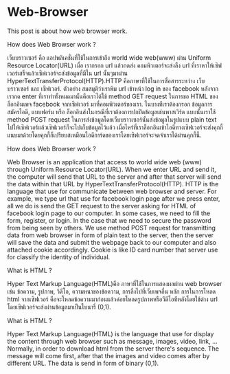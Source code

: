 # Web-Browser
This post is about how web browser work.

How does Web Browser work ?

เว็บบราวเซอร์ คือ แอปพลิเคชั่นที่ใช้ในการเข้าถึง world wide web(www) ผ่าน Uniform Resource Locator(URL) เมื่อ
เรากรอก url แล้วกดส่ง คอมพิวเตอร์จะส่งลิ้ง url ที่เราหาให้เซิฟเวอร์เสร็จแล้วเซิฟเวอร์จะส่งข้อมูลที่มีใน url นั้นๆมาผ่าน 
HyperTextTransferProtocol(HTTP).HTTP คือภาษาที่ใช้ในการสื่อสารระหว่าง เว็บบราวเซอร์ และ เซิฟเวอร์. 
ตัวอย่าง สมสมุติว่าเราพิม url เข้าหน้า log in ของ facebook หลังจากเรากด enter ที่เราทำทั้งหมดมานั้นคือเราได้ใช้ 
method GET request ในการขอ HTML ของล็อกอินเพจ facebook จากเซิฟเวอร์ มาที่คอมพิวเตอร์ของเรา. ในบางทีเราต้องกรอก
ข้อมูลการสมัครไอดี, แบบฟอร์ม หรือ ล็อกอินส่งในกรณีที่เราต้องการปกปิดข้อมูลเช่นพาสเวิร์ด แบบนั้นเราใช้ method POST request
ในการส่งข้อมูลโดยเว็บบราวเซอร์นั้นส่งข้อมูลในรูปแบบ plain text ไปให้เซิฟเวอร์แล้วเซิฟเวอร์ก็จะไปเก็บข้อมูลไว้แล้ว
เมื่อไหร่ที่เราล็อกอินเข้าไอดีทางเซิฟเวอร์จะส่งคุกกี้แนบมาด้วยโดยคุกกี้ก็เปรียบสเหมือนไอดีการ์ดของเราโดยเซิฟเวอร์จะจดจำเราได้ผ่านคุกกี้นี้.

How does Web Browser work ?

Web Browser is an application that access to world wide web (www) through Uniform Resource Locator(URL). When
we enter URL and send it, the computer will send that URL to the server and after that server will send the data
within that URL by HyperTextTransferProtocol(HTTP). HTTP is the language that use for communicate between web browser 
and server. For example, we type url that use for facebook login page after we press enter, all we do is send the GET request
to the server asking for HTML of facebook login page to our computer. In some cases, we need to fill the form, register, or login.
In the case that we need to secure the password from being seen by others. We use method POST request for transmitting data from web 
browser in form of plain text to the server, then the server will save the data and submit the webpage back to our computer and
also attached cookie accordingly. Cookie is like ID card number that server use for classify the identity of individual.  

What is HTML ?

Hyper Text Markup Language(HTML)คือ ภาษาที่ใช้ในการแสดงผลผ่าน web browser เช่น ข้อความ, รูปภาพ, วิดีโอ, ความหนาของข้อความ, การลิ้งไปที่เว็บเพจอื่น หลัก
การในการโหลด html จากเซิฟเวอร์ คือจะโหลดข้อความมาก่อนแล้วค่อยโหลดรูปภาพหรือวีดีโอทีหลังโดยใช้ต่าง url โดยเซิฟเวอร์จะส่งผ่านข้อมูลมาเป็นไบนารี่ (0,1).

What is HTML ?

Hyper Text Markup Language(HTML) is the language that use for display the content through web browser such as message, images, video, link, ...
Normally, in order to download html from the server there's sequence. The message will come first, after that the images and video comes after by 
different URL. The data is send in form of binary (0,1). 
